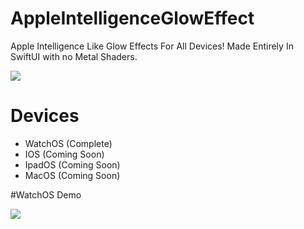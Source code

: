 # AppleIntelligenceGlowEffect
Apple Intelligence Like Glow Effects For All Devices!
Made Entirely In SwiftUI with no Metal Shaders.

![](https://github.com/jacobamobin/AppleIntelligenceGlowEffect/ReadMe/Header.png)

# Devices
- WatchOS (Complete)
- IOS (Coming Soon)
- IpadOS (Coming Soon)
- MacOS (Coming Soon)

#WatchOS Demo

![](https://github.com/jacobamobin/AppleIntelligenceGlowEffect/ReadMe/WatchOSDemo.gif)
